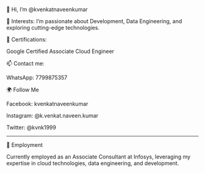 
👋 Hi, I’m @kvenkatnaveenkumar

👀 Interests:
I’m passionate about Development, Data Engineering, and exploring cutting-edge technologies.

🌱 Certifications:

Google Certified Associate Cloud Engineer


📫 Contact me:

WhatsApp: 7799875357



🌍 Follow Me

Facebook: kvenkatnaveenkumar

Instagram: @k.venkat.naveen.kumar

Twitter: @kvnk1999



---

💼 Employment

Currently employed as an Associate Consultant at Infosys, leveraging my expertise in cloud technologies, data engineering, and development.
